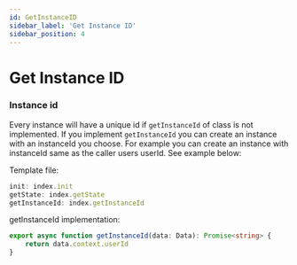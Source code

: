 ```yaml
---
id: GetInstanceID
sidebar_label: 'Get Instance ID'
sidebar_position: 4
---
```


# Get Instance ID

### Instance id
Every instance will have a unique id if `getInstanceId` of class is not implemented. If you implement `getInstanceId` you can create an instance with an instanceId you choose. For example you can create an instance with instanceId same as the caller users userId. See example below:


Template file:

```typescript
init: index.init
getState: index.getState
getInstanceId: index.getInstanceId
```

getInstanceId implementation:

```typescript
export async function getInstanceId(data: Data): Promise<string> {
    return data.context.userId
}
```